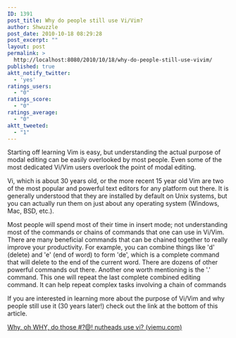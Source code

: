 ```yaml
---
ID: 1391
post_title: Why do people still use Vi/Vim?
author: Shwuzzle
post_date: 2010-10-18 08:29:28
post_excerpt: ""
layout: post
permalink: >
  http://localhost:8080/2010/10/18/why-do-people-still-use-vivim/
published: true
aktt_notify_twitter:
  - 'yes'
ratings_users:
  - "0"
ratings_score:
  - "0"
ratings_average:
  - "0"
aktt_tweeted:
  - "1"
---
```

Starting off learning Vim is easy, but understanding the actual purpose of modal editing can be easily overlooked by most people. Even some of the most dedicated Vi/Vim users overlook the point of modal editing.

Vi, which is about 30 years old, or the more recent 15 year old Vim are two of the most popular and powerful text editors for any platform out there. It is generally understood that they are installed by default on Unix systems, but you can actually run them on just about any operating system (Windows, Mac, BSD, etc.).

Most people will spend most of their time in insert mode; not understanding most of the commands or chains of commands that one can use in Vi/Vim. There are many beneficial commands that can be chained together to really improve your productivity. For example, you can combine things like 'd' (delete) and 'e' (end of word) to form 'de', which is a complete command that will delete to the end of the current word. There are dozens of other powerful commands out there. Another one worth mentioning is the '.' command. This one will repeat the last complete combined editing command. It can help repeat complex tasks involving a chain of commands

If you are interested in learning more about the purpose of Vi/Vim and why people still use it (30 years later!) check out the link at the bottom of this article.

<a href="http://www.viemu.com/a-why-vi-vim.html">Why, oh WHY, do those #?@! nutheads use vi? (viemu.com)</a>